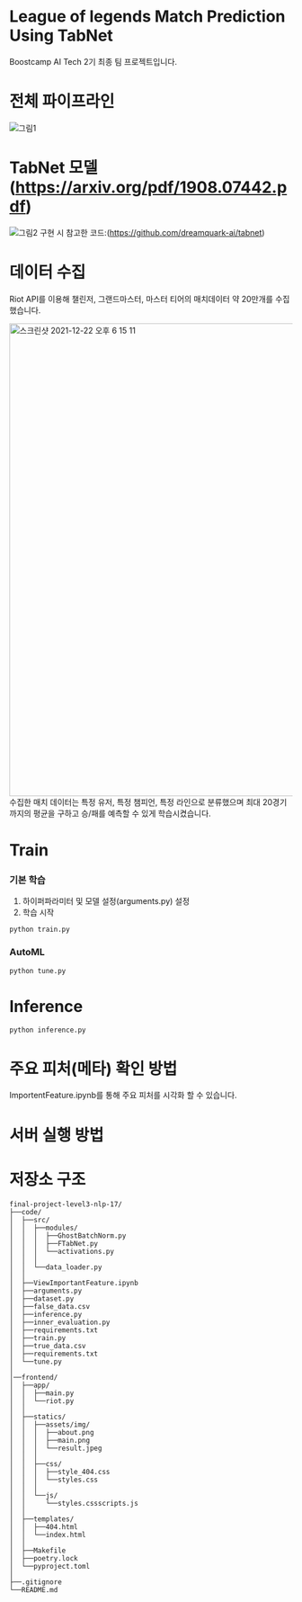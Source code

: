 # League of legends Match Prediction Using TabNet
Boostcamp AI Tech 2기 최종 팀 프로젝트입니다.
<br>

# 전체 파이프라인
![그림1](https://user-images.githubusercontent.com/33981028/147061171-5232e4c4-5af2-4d83-b195-b7e198f2044e.png)

# TabNet 모델 (https://arxiv.org/pdf/1908.07442.pdf)
![그림2](https://user-images.githubusercontent.com/33981028/147062517-dbf9e408-35d0-4bcd-9a31-f0466c0527c1.png)
구현 시 참고한 코드:(https://github.com/dreamquark-ai/tabnet)

# 데이터 수집
Riot API를 이용해 챌린저, 그랜드마스터, 마스터 티어의 매치데이터 약 20만개를 수집했습니다.

<img width="841" alt="스크린샷 2021-12-22 오후 6 15 11" src="https://user-images.githubusercontent.com/68656752/147067891-dc0419d6-ad8e-4650-a3f5-e8e6bf8e12f8.png">
수집한 매치 데이터는 특정 유저, 특정 챔피언, 특정 라인으로 분류했으며 최대 20경기까지의 평균을 구하고 승/패를 예측할 수 있게 학습시켰습니다.

# Train
### 기본 학습
1. 하이퍼파라미터 및 모델 설정(arguments.py) 설정
2. 학습 시작 
```
python train.py
```
### AutoML
```
python tune.py
```

# Inference
```
python inference.py
```
# 주요 피처(메타) 확인 방법
ImportentFeature.ipynb를 통해 주요 피처를 시각화 할 수 있습니다.

# 서버 실행 방법








# 저장소 구조

```
final-project-level3-nlp-17/
├──code/
│  ├──src/
│  │  ├──modules/
│  │  │  ├──GhostBatchNorm.py
│  │  │  ├──FTabNet.py
│  │  │  └──activations.py
│  │  │  
│  │  └──data_loader.py
│  │
│  ├──ViewImportantFeature.ipynb
│  ├──arguments.py
│  ├──dataset.py
│  ├──false_data.csv
│  ├──inference.py
│  ├──inner_evaluation.py
│  ├──requirements.txt
│  ├──train.py
│  ├──true_data.csv
│  ├──requirements.txt
│  └──tune.py
│  
│──frontend/
│  ├──app/
│  │  ├──main.py
│  │  └──riot.py
│  │
│  ├──statics/
│  │  ├──assets/img/
│  │  │  ├──about.png
│  │  │  ├──main.png
│  │  │  └──result.jpeg
│  │  │
│  │  ├──css/
│  │  │  ├──style_404.css
│  │  │  └──styles.css
│  │  │
│  │  └──js/
│  │     └──styles.cssscripts.js
│  │
│  ├──templates/
│  │  ├──404.html
│  │  └──index.html
│  │
│  ├──Makefile
│  ├──poetry.lock
│  └──pyproject.toml
│
├──.gitignore    
└──README.md
```
